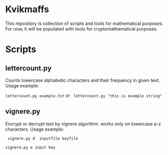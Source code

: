 # Kvikmaffs

This repository is collection of scripts and tools for mathematical purposes. For now, it will be populated with tools for cryptomathematical purposes.

# Scripts

## lettercount.py

Counts lowercase alphabetic characters and their frequency in given text. Usage example:

`lettercount.py example.txt` or ` lettercount.py "this is example string"`

## vignere.py

Encrypt or decrypt text by vignere algorithm. works only on lowercase a-z characters. Usage example:

` vignere.py d  inputfile keyfile`

`vignere.py e input key`
